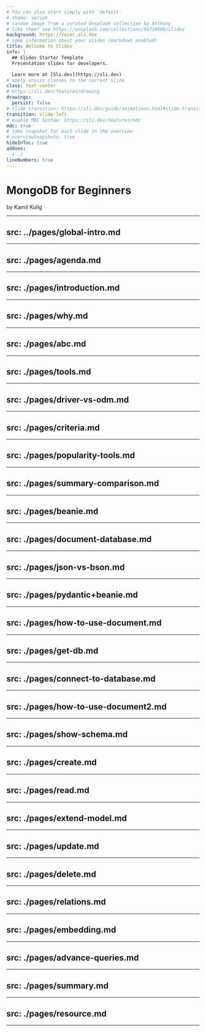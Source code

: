 ```yaml
---
# You can also start simply with 'default'
# theme: seriph
# random image from a curated Unsplash collection by Anthony
# like them? see https://unsplash.com/collections/94734566/slidev
background: https://cover.sli.dev
# some information about your slides (markdown enabled)
title: Welcome to Slidev
info: |
  ## Slidev Starter Template
  Presentation slides for developers.

  Learn more at [Sli.dev](https://sli.dev)
# apply unocss classes to the current slide
class: text-center
# https://sli.dev/features/drawing
drawings:
  persist: false
# slide transition: https://sli.dev/guide/animations.html#slide-transitions
transition: slide-left
# enable MDC Syntax: https://sli.dev/features/mdc
mdc: true
# take snapshot for each slide in the overview
# overviewSnapshots: true
hideInToc: true
addons:
  - ./
lineNumbers: true
---
```


# MongoDB for Beginners
by Kamil Kulig

<!-- TODO: slide we will omit imports for standard libabry to easier read staff -->
---
src: ../pages/global-intro.md
---
---
src: ./pages/agenda.md
---
---
src: ./pages/introduction.md
---
---
src: ./pages/why.md
---
---
src: ./pages/abc.md
---
---
src: ./pages/tools.md
---
---
src: ./pages/driver-vs-odm.md
---
---
src: ./pages/criteria.md
---
---
src: ./pages/popularity-tools.md
---
---
src: ./pages/summary-comparison.md
---
---
src: ./pages/beanie.md
---
---
src: ./pages/document-database.md
---
---
src: ./pages/json-vs-bson.md
---
---
src: ./pages/pydantic+beanie.md
---
---
src: ./pages/how-to-use-document.md
---
---
src: ./pages/get-db.md
---
---
src: ./pages/connect-to-database.md
---
---
src: ./pages/how-to-use-document2.md
---
---
src: ./pages/show-schema.md
---
---
src: ./pages/create.md
---
---
src: ./pages/read.md
---
---
src: ./pages/extend-model.md
---
---
src: ./pages/update.md
---
---
src: ./pages/delete.md
---
---
src: ./pages/relations.md
---
---
src: ./pages/embedding.md
---
---
src: ./pages/advance-queries.md
---
---
src: ./pages/summary.md
---
---
src: ./pages/resource.md
---
---